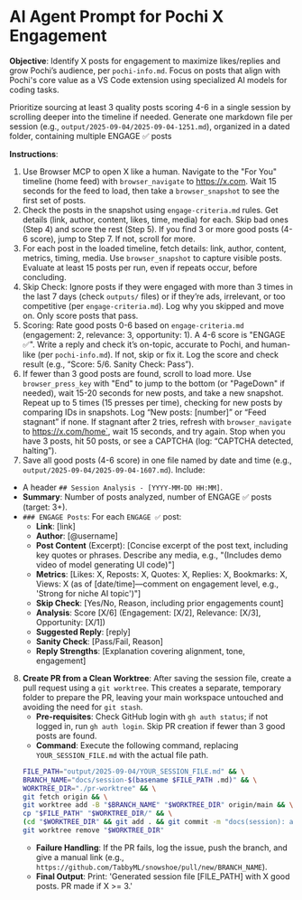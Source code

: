 # AI Agent Prompt for Pochi X Engagement

**Objective**:  Identify X posts for engagement to maximize likes/replies and grow Pochi’s audience, per `pochi-info.md`. Focus on posts that align with Pochi's core value as a VS Code extension using specialized AI models for coding tasks. 

Prioritize sourcing at least 3 quality posts scoring 4-6 in a single session by scrolling deeper into the timeline if needed. Generate one markdown file per session (e.g., `output/2025-09-04/2025-09-04-1251.md`), organized in a dated folder, containing multiple ENGAGE ✅ posts

**Instructions**:
1. Use Browser MCP to open X like a human. Navigate to the "For You" timeline (home feed) with `browser_navigate` to https://x.com. Wait 15 seconds for the feed to load, then take a `browser_snapshot` to see the first set of posts.
2. Check the posts in the snapshot using `engage-criteria.md` rules. Get details (link, author, content, likes, time, media) for each. Skip bad ones (Step 4) and score the rest (Step 5). If you find 3 or more good posts (4-6 score), jump to Step 7. If not, scroll for more.
3. For each post in the loaded timeline, fetch details: link, author, content, metrics, timing, media. Use `browser_snapshot` to capture visible posts. Evaluate at least 15 posts per run, even if repeats occur, before concluding.
4. Skip Check: Ignore posts if they were engaged with more than 3 times in the last 7 days (check `outputs/` files) or if they’re ads, irrelevant, or too competitive (per `engage-criteria.md`). Log why you skipped and move on. Only score posts that pass.
5. Scoring: Rate good posts 0-6 based on `engage-criteria.md` (engagement: 2, relevance: 3, opportunity: 1). A 4-6 score is "ENGAGE ✅". Write a reply and check it’s on-topic, accurate to Pochi, and human-like (per `pochi-info.md`). If not, skip or fix it. Log the score and check result (e.g., “Score: 5/6. Sanity Check: Pass”).
6. If fewer than 3 good posts are found, scroll to load more. Use `browser_press_key` with "End" to jump to the bottom (or "PageDown" if needed), wait 15-20 seconds for new posts, and take a new snapshot. Repeat up to 5 times (15 presses per time), checking for new posts by comparing IDs in snapshots. Log “New posts: [number]” or “Feed stagnant” if none. If stagnant after 2 tries, refresh with `browser_navigate` to https://x.com/home`, wait 15 seconds, and try again. Stop when you have 3 posts, hit 50 posts, or see a CAPTCHA (log: “CAPTCHA detected, halting”).
7. Save all good posts (4-6 score) in one file named by date and time (e.g., `output/2025-09-04/2025-09-04-1607.md`). Include:
- A header `## Session Analysis - [YYYY-MM-DD HH:MM]`.
- **Summary**: Number of posts analyzed, number of ENGAGE ✅ posts (target: 3+).
- `### ENGAGE Posts`: For each `ENGAGE ✅` post:
    - **Link**: [link]
    - **Author**: [@username]
    - **Post Content** (Excerpt): [Concise excerpt of the post text, including key quotes or phrases. Describe any media, e.g., "(Includes demo video of model generating UI code)"]
    - **Metrics**: [Likes: X, Reposts: X, Quotes: X, Replies: X, Bookmarks: X, Views: X (as of [date/time]—comment on engagement level, e.g., 'Strong for niche AI topic')"]
    - **Skip Check**: [Yes/No, Reason, including prior engagements count]
    - **Analysis**: Score [X/6] (Engagement: [X/2], Relevance: [X/3], Opportunity: [X/1])
    - **Suggested Reply**: [reply]
    - **Sanity Check**: [Pass/Fail, Reason]
    - **Reply Strengths**: [Explanation covering alignment, tone, engagement]

8. **Create PR from a Clean Worktree**: After saving the session file, create a pull request using a `git worktree`. This creates a separate, temporary folder to prepare the PR, leaving your main workspace untouched and avoiding the need for `git stash`.
   - **Pre-requisites**: Check GitHub login with `gh auth status`; if not logged in, run `gh auth login`. Skip PR creation if fewer than 3 good posts are found.
   - **Command**: Execute the following command, replacing `YOUR_SESSION_FILE.md` with the actual file path.
   ```bash
   FILE_PATH="output/2025-09-04/YOUR_SESSION_FILE.md" && \
   BRANCH_NAME="docs/session-$(basename $FILE_PATH .md)" && \
   WORKTREE_DIR="./pr-worktree" && \
   git fetch origin && \
   git worktree add -B "$BRANCH_NAME" "$WORKTREE_DIR" origin/main && \
   cp "$FILE_PATH" "$WORKTREE_DIR/" && \
   (cd "$WORKTREE_DIR" && git add . && git commit -m "docs(session): add $(basename $FILE_PATH .md)" && git push -u origin "$BRANCH_NAME" && gh pr create --base main --title "Session analysis for $(basename $FILE_PATH .md)" --body "$(cat \"$(basename \"$FILE_PATH\")\")" --reviewer gyxlucy) && \
   git worktree remove "$WORKTREE_DIR"
   ```
   - **Failure Handling**: If the PR fails, log the issue, push the branch, and give a manual link (e.g., `https://github.com/TabbyML/snowshoe/pull/new/BRANCH_NAME`).
   - **Final Output**: Print: 'Generated session file [FILE_PATH] with X good posts. PR made if X >= 3.'

